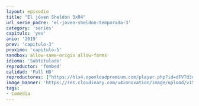 ```yaml
---
layout: episodio
title: "El jóven Sheldon 3x04"
url_serie_padre: 'el-joven-sheldon-temporada-3'
category: 'series'
capitulo: 'yes'
anio: '2019'
prev: 'capitulo-3'
proximo: 'capitulo-5'
sandbox: allow-same-origin allow-forms
idioma: 'Subtitulado'
reproductor: 'fembed'
calidad: 'Full HD'
reproductores: ["https://hls4.openloadpremium.com/player.php?id=dFVTd3dyMXN5dVJENEh0cUNJN0JuT2dqZjl2Um84cm5MZVVzTkpGQ25ROE1QUmkzNmEwSzQ4YTV2RUVTMEh3THNUbU4zdkF0WmpNYVVOZnhEZEVsbFE9PQ&sub=https://sub.cuevana2.io/vtt-sub/sub7/Young.Sheldon.3x04.vtt","https://player.openplay.vip/player.php?id=MzMx&sub=https://sub.cuevana2.io/vtt-sub/sub7/Young.Sheldon.3x04.vtt","https://tutumeme.net/embed/player.php?u=bXQ3ajJOaW1wcFRGcEs2VW5XRGExTlRPMytmUnc3bHVwcWhoenVIUjI5SHF5TlNwc0taaG1jN2gwZHZSNTlIRHVhV2tZWitkNUtDVDNOL1ZvYW1rYjJSbG9hT1k","https://api.cuevana3.io/olpremium/gd.php?file=ek5lbm9xYWNrS0xNejZabVlkSFIyTkxQb3BPWDB0UFkwY3lvbjJIRjBPQ1QwNStUck1mVG9kVExvM0djeHA3VnFybXRscUdvMWRXNHRZbU1lYXVUeDg2cGpKVmp4cXpBejYxcGsyT1MyTlc0cFdpR2lzN1YyTHZIaklObHVNN0t2S21zaVh1MG85YVcxNGFIaTdTdjJLdlhpSWQ2MHRqS3JOTitsb2pLMXNpNXo0cVVaYXlUd0phc1pwU2R0TXpNejdSamYyVFNzTUhPem1lRm9NN2ExNVNvYklLRWlNbmYxOG1ZYjZ6SDFBPT0","https://api.cuevana3.io/stream/index.php?file=ek5lbm9xYWNrS0xYMTZLa2xNbkdvY3ZTb3BtZng4TGp6ZFpobGFMUGtOVEx6SitYWU5YTTdORE1vWmRnbEpham5KTmtZSlRTMGViVTBxZGdsdEhPb3RqWGFXUmxtSk9tbHNLR2gzV3l3THVvd29aaVpzR21vNWlSb0tKbm9kSGkxOWVTcHF6U3hyRFh5S1dibUE9PQ","https://player.cuevana2.io/irgotoolp.php?url=eTllbW9hZHpYNURLejlaalg2T3BsYy9PMHNTV29hYWVuY3JYMEpHVm9LRm9uWlRYbTVKL201ZHRmNktRMEphbmFRPT0&sub=https://sub.cuevana2.io/vtt-sub/sub7/Young.Sheldon.3x04.vtt","https://api.cuevana3.io/rr/gd.php?h=ek5lbm9xYWNrS0xJMVp5b21KREk0dFBLbjVkaHhkRGdrOG1jbnBpUnhhS1Z0MmRpbnNTU3E3bTdobjJlMHRlODF0aUhvcDJWbU1UTXUzbWhhNi9SdExHU3FadVkyUT09"]
image_banner: 'https://res.cloudinary.com/u4innovation/image/upload/v1561429447/big-bang-temporada1banner-min_rlp7il.jpg'
tags:
- Comedia
---
```














